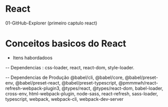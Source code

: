 # React
01-GitHub-Explorer (primeiro captulo react)


# Conceitos basicos do React

- Itens habordadoos

 -- Dependencias :
    css-loader,
    react,
    react-dom,
    style-loader.

--  Dependencias de Produção
    @babel/cli,
    @babel/core,
    @babel/preset-env,
    @babel/preset-react,
    @babel/preset-typescript,
    @pmmmwh/react-refresh-webpack-plugin3,
    @types/react,
    @types/react-dom,
    babel-loader,
    cross-env,
    html-webpack-plugin,
    node-sass,
    react-refresh,
    sass-loader,
    typescript,
    webpack,
    webpack-cli,
    webpack-dev-server